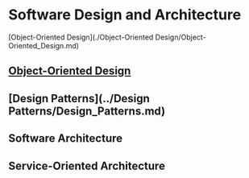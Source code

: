 # Software Design and Architecture

[Object-Oriented Design](./Object-Oriented Design/Object-Oriented_Design.md)

##  [Object-Oriented Design](./Object-Oriented_Design/Object-Oriented_Design.md)


##  [Design Patterns](../Design Patterns/Design_Patterns.md)


## Software Architecture


## Service-Oriented Architecture
